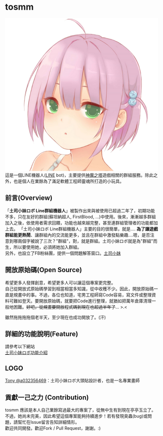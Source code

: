 # tosmm  

![image](https://raw.githubusercontent.com/WayneChang65/tosmm/master/img/mm640.png)  
這是一個LINE機器人([LINE](https://line.me/zh-hant/) bot)，主要提供[神魔之塔](https://towerofsaviors.com/)遊戲相關的群組服務。除此之外，也是個人在業餘為了滿足軟體工程師靈魂所打造的小玩具。  

## 前言(Overview)  
「**土司小妹ロボ Line群組機器人**」被製作出來與被使用已超過二年了，初期功能不多，只在友好的群組(蘇坦納超人, FirstBlood, ...)中使用。後來，漸漸越多群組加入之後，依使用者需求回饋，功能也越來越完整，甚至連群組管理者的功能都加上去。
「土司小妹ロボ Line群組機器人」主要的目的很簡單，就是.... **為了讓遊戲群組能更熱鬧**、讓群組內的交流能更多，並且在群組中激發點樂趣....嗯，是否注意到哪兩個字被說了三次？"群組"，對，就是群組。土司小妹ロボ就是為"群組"而生，所以要使用她，必須將她加入群組。  
另外，也設立了FB粉絲團，提供一個問題解答窗口。[土司小妹](https://www.facebook.com/TosMM.Linebot)  

## 開放原始碼(Open Source)
希望更多人發揮創意，希望更多人可以讓這個專案更完整。   
自己從開放式原始碼學習到相當相當多知識，從中收穫不少。因此，開放原始碼一直是規畫中的事。不過，各位也知道，宅男工程師寫Code容易，寫文件或整理資料可難如登天。要開放原始碼，就要把Code進行整理，就猶如把萬年倉庫清理一般地困難。~~好吧，從規畫要開放程式碼到現在也超過半年了~~... >.<  

雖然拖拖拖拖個老半天，至少現在也成功開放了。(汗)

## 詳細的功能說明(Feature)  
請參考以下網站  
[土司小妹ロボ功能介紹](http://wayne65.ap.ngrok.io/wp/%e5%9c%9f%e5%8f%b8%e5%b0%8f%e5%a6%b9%e3%83%ad%e3%83%9c%e5%8a%9f%e8%83%bd%e4%bb%8b%e7%b4%b9/)  

## LOGO   
[Tony @a032356469](https://twitter.com/a032356469)：土司小妹ロボ大頭貼設計者，也是一名專業畫師  

## 貢獻一己之力 (Contribution)
tosmm 應該是本人自己業餘寫過最大的專案了，從無中生有到現在亭亭玉立了。不過，她尚未完美，因此希望這個專案能夠持續進步！若有發現臭蟲(bug)或問題，請幫忙在Issue留言告知詳細情形。  
歡迎共同開發。歡迎Fork / Pull Request，謝謝。:)  
